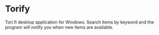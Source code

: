 # Torify

Tori.fi desktop application for Windows. Search items by keyword and the program will notify you when new items are available.
